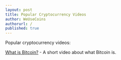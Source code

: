 ```yaml
---
layout: post
title: Popular Cryptocurrency Videos
author: WeUseCoins
authorurl: /
published: true
---
```


<p>Popular cryptocurrency videos:
<p><a href="https://www.youtube.com/watch?v=Gc2en3nHxA4">What is Bitcoin?</a> - A short video about what Bitcoin is.